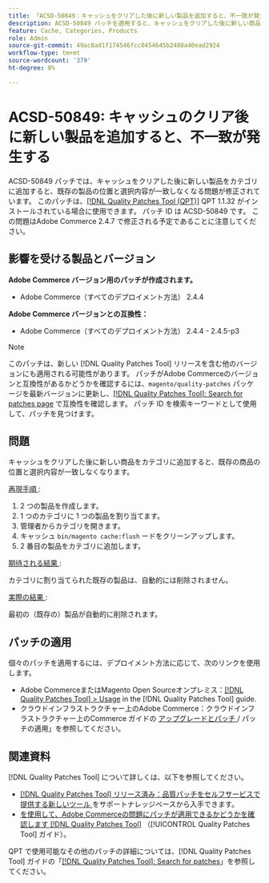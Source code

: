 ```yaml
---
title: 「ACSD-50849：キャッシュをクリアした後に新しい製品を追加すると、不一致が発生する」
description: ACSD-50849 パッチを適用すると、キャッシュをクリアした後に新しい商品をカテゴリに追加すると、既存の商品の位置と選択内容が一致しなくなるAdobe Commerceの問題を修正できます。
feature: Cache, Categories, Products
role: Admin
source-git-commit: 49ac8ad1f174546fcc0454645b2480a40ead2924
workflow-type: tm+mt
source-wordcount: '379'
ht-degree: 0%

---
```


# ACSD-50849: キャッシュのクリア後に新しい製品を追加すると、不一致が発生する

ACSD-50849 パッチでは、キャッシュをクリアした後に新しい製品をカテゴリに追加すると、既存の製品の位置と選択内容が一致しなくなる問題が修正されています。 このパッチは、[[!DNL Quality Patches Tool (QPT)]](https://experienceleague.adobe.com/en/docs/commerce-knowledge-base/kb/announcements/commerce-announcements/magento-quality-patches-released-new-tool-to-self-serve-quality-patches) QPT 1.1.32 がインストールされている場合に使用できます。 パッチ ID は ACSD-50849 です。 この問題はAdobe Commerce 2.4.7 で修正される予定であることに注意してください。

## 影響を受ける製品とバージョン

**Adobe Commerce バージョン用のパッチが作成されます。**

* Adobe Commerce（すべてのデプロイメント方法） 2.4.4

**Adobe Commerce バージョンとの互換性：**

* Adobe Commerce（すべてのデプロイメント方法） 2.4.4 - 2.4.5-p3

>[!NOTE]
>
>このパッチは、新しい [!DNL Quality Patches Tool] リリースを含む他のバージョンにも適用される可能性があります。 パッチがAdobe Commerceのバージョンと互換性があるかどうかを確認するには、`magento/quality-patches` パッケージを最新バージョンに更新し、[[!DNL Quality Patches Tool]: Search for patches page](https://experienceleague.adobe.com/tools/commerce-quality-patches/index.html) で互換性を確認します。 パッチ ID を検索キーワードとして使用して、パッチを見つけます。

## 問題

キャッシュをクリアした後に新しい商品をカテゴリに追加すると、既存の商品の位置と選択内容が一致しなくなります。

<u> 再現手順 </u>:

1. 2 つの製品を作成します。
1. 1 つのカテゴリに 1 つの製品を割り当てます。
1. 管理者からカテゴリを開きます。
1. キャッシュ `bin/magento cache:flush` ードをクリーンアップします。
1. 2 番目の製品をカテゴリに追加します。

<u> 期待される結果 </u>:

カテゴリに割り当てられた既存の製品は、自動的には削除されません。

<u> 実際の結果 </u>:

最初の（既存の）製品が自動的に削除されます。

## パッチの適用

個々のパッチを適用するには、デプロイメント方法に応じて、次のリンクを使用します。

* Adobe CommerceまたはMagento Open Sourceオンプレミス：[[!DNL Quality Patches Tool] > Usage](https://experienceleague.adobe.com/docs/commerce-operations/tools/quality-patches-tool/usage.html) in the [!DNL Quality Patches Tool] guide.
* クラウドインフラストラクチャー上のAdobe Commerce：クラウドインフラストラクチャー上のCommerce ガイドの [ アップグレードとパッチ ](https://experienceleague.adobe.com/docs/commerce-cloud-service/user-guide/develop/upgrade/apply-patches.html)/ パッチの適用」を参照してください。

## 関連資料

[!DNL Quality Patches Tool] について詳しくは、以下を参照してください。

* [[!DNL Quality Patches Tool]  リリース済み：品質パッチをセルフサービスで提供する新しいツール ](https://experienceleague.adobe.com/en/docs/commerce-knowledge-base/kb/announcements/commerce-announcements/magento-quality-patches-released-new-tool-to-self-serve-quality-patches) をサポートナレッジベースから入手できます。
* [ を使用して、Adobe Commerceの問題にパッチが適用できるかどうかを確認します  [!DNL Quality Patches Tool]](/help/tools/quality-patches-tool/patches-available-in-qpt/check-patch-for-magento-issue-with-magento-quality-patches.md) （[!UICONTROL Quality Patches Tool] ガイド）。


QPT で使用可能なその他のパッチの詳細については、[!DNL Quality Patches Tool] ガイドの「[[!DNL Quality Patches Tool]: Search for patches](https://experienceleague.adobe.com/tools/commerce-quality-patches/index.html)」を参照してください。

